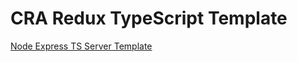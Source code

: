 # CRA Redux TypeScript Template

[Node Express TS Server Template](https://github.com/kristenprescott/Node-Express-TS-Template)
